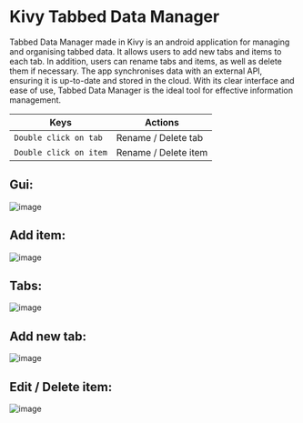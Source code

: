 # Kivy Tabbed Data Manager
Tabbed Data Manager made in Kivy is an android application for managing and organising tabbed data. It allows users to add new tabs and items to each tab. In addition, users can rename tabs and items, as well as delete them if necessary. The app synchronises data with an external API, ensuring it is up-to-date and stored in the cloud. With its clear interface and ease of use, Tabbed Data Manager is the ideal tool for effective information management.

| Keys              | Actions                                                         |
|--------------------------|----------------------------------------------------------|
| `Double click on tab`    | Rename / Delete tab                                      |
| `Double click on item`   | Rename / Delete item                                     |

## Gui:
![image](https://github.com/user-attachments/assets/c829198d-5d48-4185-8b52-ec4c2d7c7788)

## Add item:
![image](https://github.com/user-attachments/assets/218db581-faa8-4fee-9ee2-eecb39658447)

## Tabs:
![image](https://github.com/user-attachments/assets/49c4349a-2e6d-482d-a1b8-4483821baff1)

## Add new tab:
![image](https://github.com/user-attachments/assets/990350df-36b6-4701-9292-feeb5bf66727)

## Edit / Delete item:
![image](https://github.com/user-attachments/assets/5778c0ce-a08d-4c34-84a2-e1eadbb1f022)


